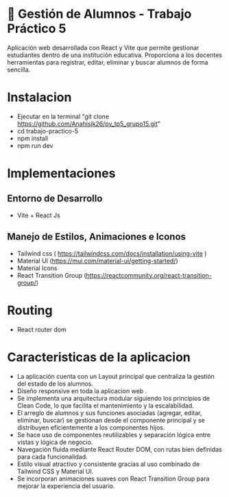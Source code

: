 # 📘 Gestión de Alumnos - Trabajo Práctico 5

Aplicación web desarrollada con React y Vite que permite gestionar estudiantes dentro de una institución educativa. Proporciona a los docentes herramientas para registrar, editar, eliminar y buscar alumnos de forma sencilla.


# Instalacion
- Ejecutar en la terminal "git clone https://github.com/Anahisjk26/pv_tp5_grupo15.git"
- cd trabajo-practico-5
- npm install
- npm run dev

# Implementaciones
## Entorno de Desarrollo
- Vite + React Js
## Manejo de Estilos, Animaciones e Iconos
- Tailwind css ( https://tailwindcss.com/docs/installation/using-vite )
- Material UI (https://mui.com/material-ui/getting-started/)
- Material Icons
- React Transition Group (https://reactcommunity.org/react-transition-group/)
# Routing
- React router dom

# Caracteristicas de la aplicacion 
- La aplicación cuenta con un Layout principal que centraliza la gestión del estado de los alumnos.
- Diseño responsive en toda la aplicacion web . 
- Se implementa una arquitectura modular siguiendo los principios de Clean Code, lo que facilita el mantenimiento y la escalabilidad.
- El arreglo de alumnos y sus funciones asociadas (agregar, editar, eliminar, buscar) se gestionan desde el componente principal y se distribuyen eficientemente a los componentes hijos.
- Se hace uso de componentes reutilizables y separación lógica entre vistas y lógica de negocio.
- Navegación fluida mediante React Router DOM, con rutas bien definidas para cada funcionalidad.
- Estilo visual atractivo y consistente gracias al uso combinado de Tailwind CSS y Material UI.
- Se incorporan animaciones suaves con React Transition Group para mejorar la experiencia del usuario.
